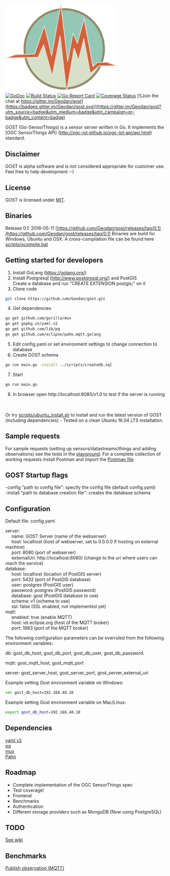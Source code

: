 <img src="src/client/resources/img/icon.png" width="353"><br />
[![GoDoc](https://godoc.org/github.com/Geodan/gost?status.svg)](https://godoc.org/github.com/Geodan/gost)
[![Build Status](http://beta.drone.io/api/badges/drone/drone/status.svg)](https://drone.io/github.com/Geodan/gost/latest)
[![Go Report Card](https://goreportcard.com/badge/geodan/gost)](https://goreportcard.com/report/geodan/gost)
[![Coverage Status](https://coveralls.io/repos/github/Geodan/gost/badge.svg?branch=master)](https://coveralls.io/github/Geodan/gost?branch=master)
[![Join the chat at https://gitter.im/Geodan/gost](https://badges.gitter.im/Geodan/gost.svg)](https://gitter.im/Geodan/gost?utm_source=badge&utm_medium=badge&utm_campaign=pr-badge&utm_content=badge)<br />

GOST (Go-SensorThings) is a sensor server written in Go. It implements the [OGC SensorThings API] (http://ogc-iot.github.io/ogc-iot-api/api.html) standard.

## Disclaimer

GOST is alpha software and is not considered appropriate for customer use. Feel free to help development :-)

## License

GOST is licensed under [MIT](https://opensource.org/licenses/MIT).

## Binaries

Release 0.1: 2016-05-11 [https://github.com/Geodan/gost/releases/tag/0.1](https://github.com/Geodan/gost/releases/tag/0.1)
Binaries are build for Windows, Ubuntu and OSX.
A cross-compilation file can be found here [scripts/xcompile.bat](https://github.com/Geodan/gost/blob/master/scripts/xcompile.bat)

## Getting started for developers

1) Install GoLang (https://golang.org/)<br />
2) Install Postgresql (http://www.postgresql.org/) and PostGIS <br />
Create a database and run "CREATE EXTENSION postgis;" on it<br />
3) Clone code
```sh
git clone https://github.com/Geodan/gost.git
```
4) Get dependencies
```sh
go get github.com/gorilla/mux
go get gopkg.in/yaml.v2
go get github.com/lib/pq
go get github.com/eclipse/paho.mqtt.golang
```
5) Edit config.yaml or set environment settings to change connection to database<br />
6) Create GOST schema
```sh
go run main.go -install ../scripts/createdb.sql
```
7) Start
```sh
go run main.go
```

8) In browser open http://localhost:8080/v1.0 to test if the server is running

<br /><br />
Or try [scripts/ubuntu_install.sh](scripts/ubuntu_install.sh) to install and run the latest version of GOST (including dependencies) - Tested on a clean Ubuntu 16.04 LTS installation.

## Sample requests

For sample requests (setting up sensors/datastreams/things and adding observations) see the tests in the [playground](test/playground_tests.md). 
For a complete collection of working requests install Postman and import the [Postman file](test/GOST.json.postman_collection) 

## GOST Startup flags

-config "path to config file": specify the config file (default config.yaml)<br />
-install "path to database creation file": creates the database schema

## Configuration

Default file: config.yaml

server: <br />
&nbsp;&nbsp;&nbsp;&nbsp;&nbsp;name: GOST Server (name of the webserver)<br />
&nbsp;&nbsp;&nbsp;&nbsp;&nbsp;host: localhost (host of webserver, set to 0.0.0.0 if hosting on external machine)<br />
&nbsp;&nbsp;&nbsp;&nbsp;&nbsp;port: 8080 (port of webserver)<br />
&nbsp;&nbsp;&nbsp;&nbsp;&nbsp;externalUri: http://localhost:8080/ (change to the uri where users can reach the service)<br />
database:<br />
&nbsp;&nbsp;&nbsp;&nbsp;&nbsp;host: localhost (location of PostGIS server)<br />
&nbsp;&nbsp;&nbsp;&nbsp;&nbsp;port: 5432 (port of PostGIS database)<br />
&nbsp;&nbsp;&nbsp;&nbsp;&nbsp;user: postgres (PostGIS user)<br />
&nbsp;&nbsp;&nbsp;&nbsp;&nbsp;password: postgres (PostGIS password)<br />
&nbsp;&nbsp;&nbsp;&nbsp;&nbsp;database: gost (PostGIS database to use)<br />
&nbsp;&nbsp;&nbsp;&nbsp;&nbsp;schema: v1 (schema to use)<br />
&nbsp;&nbsp;&nbsp;&nbsp;&nbsp;ssl: false (SSL enabled, not implemented yet)<br />
mqtt:<br />
&nbsp;&nbsp;&nbsp;&nbsp;&nbsp;enabled: true (enable MQTT)<br />
&nbsp;&nbsp;&nbsp;&nbsp;&nbsp;host: iot.eclipse.org (host of the MQTT broker)<br />
&nbsp;&nbsp;&nbsp;&nbsp;&nbsp;port: 1883 (port of the MQTT broker)<br />

The following configuration parameters can be overruled 
from the following environment variables:

db: gost_db_host, gost_db_port, gost_db_user, gost_db_password. 

mqtt: gost_mqtt_host, gost_mqtt_port

server: gost_server_host, gost_server_port, gost_server_external_uri

Example setting Gost environment variable on Windows:

```sh
set gost_db_host=192.168.40.10
```

Example setting Gost environment variable on Mac/Linux:

```sh
export gost_db_host=192.168.40.10
```

## Dependencies

[yaml v2](https://github.com/go-yaml/yaml)<br />
[pq](https://github.com/lib/pq)<br />
[mux](https://github.com/gorilla/mux)<br />
[Paho](https://github.com/eclipse/paho.mqtt.golang)<br />

## Roadmap

- Complete implementation of the OGC SensorThings spec
- Test coverage!
- Frontend
- Benchmarks
- Authentication
- Different storage providers such as MongoDB (Now using PostgreSQL)

## TODO

[See wiki](https://github.com/Geodan/gost/wiki/TODO)

## Benchmarks

[Publish observation (MQTT)](https://github.com/Geodan/gost/wiki/Benchmark---publish-observation-(MQTT))
